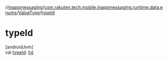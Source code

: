 //[inappmessaging](../../../index.md)/[com.rakuten.tech.mobile.inappmessaging.runtime.data.enums](../index.md)/[ValueType](index.md)/[typeId](type-id.md)

# typeId

[androidJvm]\
val [typeId](type-id.md): [Int](https://kotlinlang.org/api/latest/jvm/stdlib/kotlin/-int/index.html)
